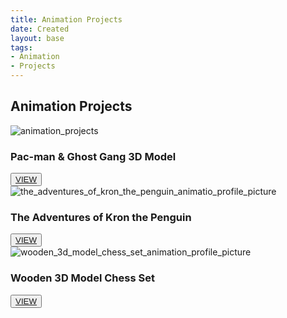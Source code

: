 ```yaml
---
title: Animation Projects
date: Created
layout: base
tags:
- Animation
- Projects
---
```


<h2 class="section-head">Animation Projects</h2>
<section class="grid">

  <article class="card">
    <div class="card__img"><img src="/images/animation_projects.png" alt="animation_projects"></div>
    <div class="card__content">
      <h1 class="card__header">Pac-man & Ghost Gang 3D Model</h1>
      <button class="card__btn"><a href="/pac-man_3d_model_animation">VIEW</a></button>
    </div>
  </article>

  <article class="card">
    <div class="card__img"><img src="/images/the_adventures_of_kron_the_penguin_animation_profile_picture.png"
        alt="the_adventures_of_kron_the_penguin_animatio_profile_picture"></div>
    <div class="card__content">
      <h1 class="card__header">The Adventures of Kron the Penguin</h1>
      <button class="card__btn"><a href="/the_adventures_of_kron_the_penguin_animation">VIEW</a></button>
    </div>
  </article>

  <article class="card">
    <div class="card__img"><img src="/images/wooden_3d_model_chess_set_animation_profile_picture.png"
        alt="wooden_3d_model_chess_set_animation_profile_picture"></div>
    <div class="card__content">
      <h1 class="card__header">Wooden 3D Model Chess Set</h1>
      <button class="card__btn"><a href="/wooden_3d_model_chess_set_animation">VIEW</a></button>
    </div>
  </article>

</section>